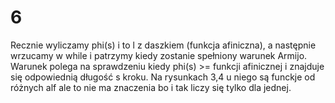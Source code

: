 # 6
Recznie wyliczamy phi(s) i to l z daszkiem (funkcja afiniczna),
a następnie wrzucamy w while i patrzymy kiedy zostanie spełniony warunek Armijo.
Warunek polega na sprawdzeniu kiedy phi(s) >= funkcji afinicznej
i znajduje się odpowiednią długość s kroku. Na rysunkach 3,4 u niego są funckje od różnych alf
ale to nie ma znaczenia bo i tak liczy się tylko dla jednej.
